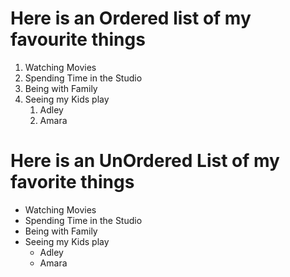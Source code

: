 # Here is an Ordered list of my favourite things
1. Watching Movies
2. Spending Time in the Studio
3. Being with Family
4. Seeing my Kids play
    1. Adley
    2. Amara


# Here is an UnOrdered List of my favorite things

- Watching Movies
- Spending Time in the Studio
- Being with Family
- Seeing my Kids play
  - Adley
  - Amara
